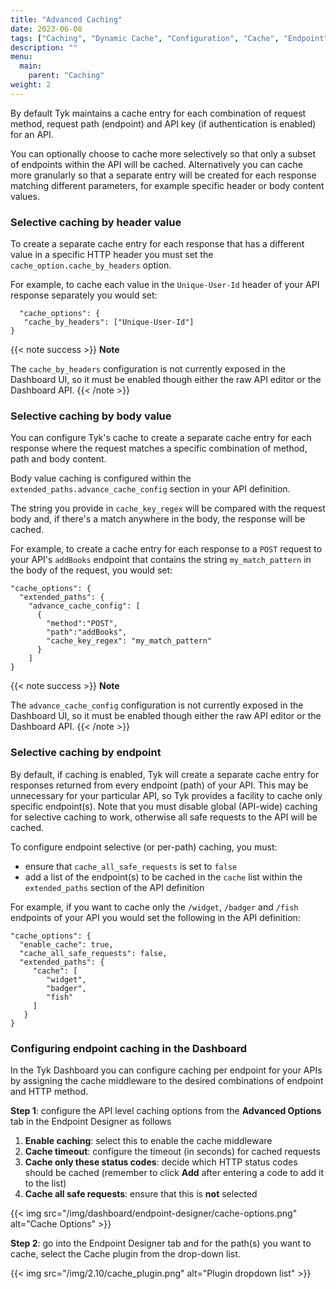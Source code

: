 ```yaml
---
title: "Advanced Caching"
date: 2023-06-08
tags: ["Caching", "Dynamic Cache", "Configuration", "Cache", "Endpoint", "Advanced"]
description: ""
menu:
  main:
    parent: "Caching"
weight: 2
---
```


By default Tyk maintains a cache entry for each combination of request method, request path (endpoint) and API key (if authentication is enabled) for an API.

You can optionally choose to cache more selectively so that only a subset of endpoints within the API will be cached. Alternatively you can cache more granularly so that a separate entry will be created for each response matching different parameters, for example specific header or body content values.

### Selective caching by header value
To create a separate cache entry for each response that has a different value in a specific HTTP header you must set the `cache_option.cache_by_headers` option.

For example, to cache each value in the `Unique-User-Id` header of your API response separately you would set:
```
  "cache_options": {
   "cache_by_headers": ["Unique-User-Id"]
}
```

{{< note success >}}
**Note**  

The `cache_by_headers` configuration is not currently exposed in the Dashboard UI, so it must be enabled though either the raw API editor or the Dashboard API. 
{{< /note >}}

### Selective caching by body value
You can configure Tyk's cache to create a separate cache entry for each response where the request matches a specific combination of method, path and body content.

Body value caching is configured within the `extended_paths.advance_cache_config` section in your API definition.

The string you provide in `cache_key_regex` will be compared with the request body and, if there's a match anywhere in the body, the response will be cached.

For example, to create a cache entry for each response to a `POST` request to your API's `addBooks` endpoint that contains the string `my_match_pattern` in the body of the request, you would set:
```
"cache_options": {
  "extended_paths": {
    "advance_cache_config": [
      {
        "method":"POST",
        "path":"addBooks",
        "cache_key_regex": "my_match_pattern"
      }
    ]
}
```

{{< note success >}}
**Note**  

The `advance_cache_config` configuration is not currently exposed in the Dashboard UI, so it must be enabled though either the raw API editor or the Dashboard API. 
{{< /note >}}

### Selective caching by endpoint
By default, if caching is enabled, Tyk will create a separate cache entry for responses returned from every endpoint (path) of your API. This may be unnecessary for your particular API, so Tyk provides a facility to cache only specific endpoint(s). Note that you must disable global (API-wide) caching for selective caching to work, otherwise all safe requests to the API will be cached.

To configure endpoint selective (or per-path) caching, you must:
 - ensure that `cache_all_safe_requests` is set to `false`
 - add a list of the endpoint(s) to be cached in the `cache` list within the `extended_paths` section of the API definition
 
For example, if you want to cache only the `/widget`, `/badger` and `/fish` endpoints of your API you would set the following in the API definition:

```
"cache_options": {
  "enable_cache": true,
  "cache_all_safe_requests": false,
  "extended_paths": {
     "cache": [
        "widget",
        "badger",
        "fish"
     ]
   }
}
```

### Configuring endpoint caching in the Dashboard

In the Tyk Dashboard you can configure caching per endpoint for your APIs by assigning the cache middleware to the desired combinations of endpoint and HTTP method.

**Step 1**: configure the API level caching options from the **Advanced Options** tab in the Endpoint Designer as follows
1. **Enable caching**: select this to enable the cache middleware
2.  **Cache timeout**: configure the timeout (in seconds) for cached requests
3.  **Cache only these status codes**: decide which HTTP status codes should be cached (remember to click **Add** after entering a code to add it to the list)
4.  **Cache all safe requests**: ensure that this is **not** selected

{{< img src="/img/dashboard/endpoint-designer/cache-options.png" alt="Cache Options" >}}


**Step 2**: go into the Endpoint Designer tab and for the path(s) you want to cache, select the Cache plugin from the drop-down list.

{{< img src="/img/2.10/cache_plugin.png" alt="Plugin dropdown list" >}}


